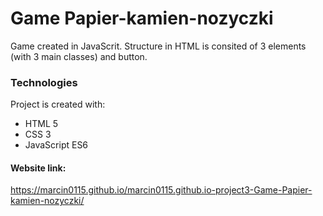 # Game Papier-kamien-nozyczki

Game created in JavaScrit.
Structure in HTML is consited of 3 elements (with 3 main classes) and button.

### Technologies
Project is created with:

* HTML 5
* CSS 3
* JavaScript ES6

#### Website link:
https://marcin0115.github.io/marcin0115.github.io-project3-Game-Papier-kamien-nozyczki/
